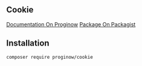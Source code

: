 ## Cookie
[Documentation On Proginow](https://proginow.com/en/framework/cookie)
[Package On Packagist](https://packagist.org/packages/proginow/cookie/)
## Installation
```
composer require proginow/cookie
```